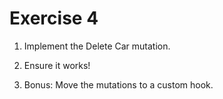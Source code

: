 # Exercise 4

1. Implement the Delete Car mutation.

2. Ensure it works!

3. Bonus: Move the mutations to a custom hook.